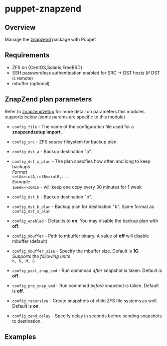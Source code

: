 puppet-znapzend
==================

## Overview
Manage the [znapzend](http://www.znapzend.org/) package with Puppet 

## Requirements
 * ZFS on {CentOS,Solaris,FreeBSD}
 * SSH passwordless authentication enabled for SRC -> DST hosts (if DST is remote)
 * mbuffer (optional)

## ZnapZend plan parameters
Refer to [znapzendzetup](https://github.com/oetiker/znapzend/blob/master/doc/znapzendzetup.pod) for more detail on parameters this modules supports below (some params are specific to this module)

* `config_file` - The name of the configuration file used for a **znapzendzetup import**.

* `config_src` - ZFS _source_ fileystem for backup plan.

* `config_dst_a` - Backup destination "a". 

* `config_dst_a_plan` - The plan specifies how often and long to keep backups.  
   _Format_  
    `retA=>intA,retB=>intB,...`  
    _Example_  
    `1week=>30min` - will keep one copy every 30 minutes for 1 week

* `config_dst_b` - Backup destination "b".

* `config_dst_b_plan` - Backup plan for destination "b". Same format as `config_dst_a_plan`

* `config_enabled` - Defaults to **on**.  You may disable the backup plan with **off**.

* `config_mbuffer` - Path to mbuffer binary. A value of **off** will disable mbuffer (default)

* `config_mbuffer_size` - Specify the mbuffer size. Default is **1G**.  
   _Supports the following units_   
   `b, k, M, G`

* `config_post_znap_cmd` - Run commnad _after_ snapshot is taken.  Default is **off**.

* `config_pre_znap_cmd` - Run commnad _before_ snapshot is taken.  Default is **off**.

* `config_recursive` - Create snapshots of child ZFS file systems as well.  Default is **on**.

* `config_zend_delay` - Specify delay in seconds before sending snapshots to destination.


## Examples

